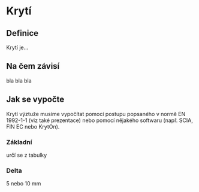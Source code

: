 # Krytí

## Definice
Krytí je...

## Na čem závisí
bla bla bla

## Jak se vypočte
Krytí výztuže musíme vypočítat pomocí postupu popsaného v normě EN 1992-1-1 (viz také prezentace) nebo pomocí nějakého softwaru (např. SCIA, FIN EC nebo KrytOn).

### Základní
určí se z tabulky

### Delta
5 nebo 10 mm